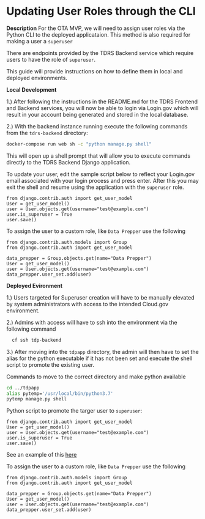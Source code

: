 # Updating User Roles through the CLI

**Description**
For the OTA MVP, we will need to assign user roles via the Python CLI to the deployed applicataion.
This method is also required for making a user a `superuser`

There are endpoints provided by the TDRS Backend service which require users to have the role of `superuser`. 

This guide will provide instructions on how to define them in local and deployed environments. 


**Local Development**
	
1.) After following the instructions in the README.md for the TDRS Frontend and 
Backend services, you will now be able to login via Login.gov which will result in 
your account being generated and stored in the local database.

2.) With the backend instance running execute the following commands from the 
`tdrs-backend` directory:

  
   ```bash
   docker-compose run web sh -c "python manage.py shell"
   ```
   This will open up a shell prompt that will allow you to execute commands 
   directly to the TDRS Backend Django application.
   
   To update your user, edit the sample script below to reflect your Login.gov 
   email associated with your login process and press enter.  After this you may 
   exit the shell and resume using the application with the `superuser` role. 
   
   ```
from django.contrib.auth import get_user_model
User = get_user_model()
user = User.objects.get(username="test@example.com")
user.is_superuser = True
user.save()
```

To assign the user to a custom role, like `Data Prepper` use the following

```
from django.contrib.auth.models import Group
from django.contrib.auth import get_user_model

data_prepper = Group.objects.get(name="Data Prepper")
User = get_user_model()
user = User.objects.get(username="test@example.com")
data_prepper.user_set.add(user)

```
 
 
 **Deployed Evironment**
	
1.) Users targeted for Superuser creation will have to be manually elevated by system administrators with access to the intended Cloud.gov environment. 

2.) Admins with access will have to ssh into the environment via the following command 

 ```bash
   cf ssh tdp-backend
```

3.) After moving into the `tdpapp` directory, the admin will then have to set the alias for the python executable if it has not been set and execute the shell script to promote the existing user.

Commands to move to the correct directory and make python available 
```bash
cd ../tdpapp
alias pytemp='/usr/local/bin/python3.7'
pytemp manage.py shell
```

Python script to promote the targer user to `superuser`: 

```
from django.contrib.auth import get_user_model
User = get_user_model()
user = User.objects.get(username="test@example.com")
user.is_superuser = True
user.save()
```
See an example of this [here](../images/make_superuser_example.png)

To assign the user to a custom role, like `Data Prepper` use the following

```
from django.contrib.auth.models import Group
from django.contrib.auth import get_user_model

data_prepper = Group.objects.get(name="Data Prepper")
User = get_user_model()
user = User.objects.get(username="test@example.com")
data_prepper.user_set.add(user)
